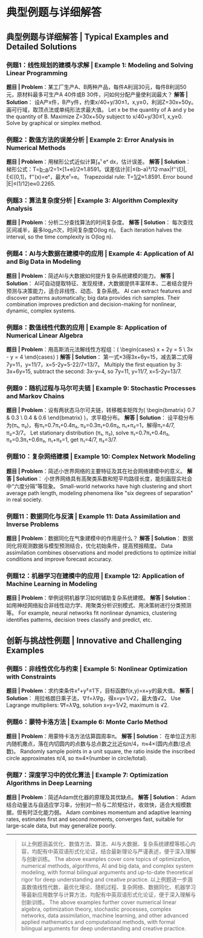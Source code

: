 # 典型例题与详细解答

## 典型例题与详细解答 | Typical Examples and Detailed Solutions

### 例题1：线性规划的建模与求解 | Example 1: Modeling and Solving Linear Programming

**题目 | Problem**：某工厂生产A、B两种产品，每件A利润30元，每件B利润50元，原材料最多可生产A 40件或B 30件，问如何分配产量使利润最大？
**解答 | Solution**：
设A产x件，B产y件，约束x/40+y/30≤1，x,y≥0，利润Z=30x+50y。画可行域，取顶点法或单纯形法求最大值。
Let x be the quantity of A and y be the quantity of B. Maximize Z=30x+50y subject to x/40+y/30≤1, x,y≥0. Solve by graphical or simplex method.

### 例题2：数值方法的误差分析 | Example 2: Error Analysis in Numerical Methods

**题目 | Problem**：用梯形公式近似计算∫₀¹ eˣ dx，估计误差。
**解答 | Solution**：
梯形公式：T=[b-a](f(a)+f(b))/2=1×[1+e]/2≈1.8591。误差估计|E|≤(b-a)³/12·max|f''(ξ)|, ξ∈[0,1]，f''(x)=eˣ，最大e¹=e。
Trapezoidal rule: T=[1/2](1+e)≈1.8591. Error bound |E|≤(1/12)e≈0.2265.

### 例题3：算法复杂度分析 | Example 3: Algorithm Complexity Analysis

**题目 | Problem**：分析二分查找算法的时间复杂度。
**解答 | Solution**：
每次查找区间减半，最多log₂n次，时间复杂度O(log n)。
Each iteration halves the interval, so the time complexity is O(log n).

### 例题4：AI与大数据在建模中的应用 | Example 4: Application of AI and Big Data in Modeling

**题目 | Problem**：简述AI与大数据如何提升复杂系统建模的能力。
**解答 | Solution**：
AI可自动提取特征、发现规律，大数据提供丰富样本，二者结合提升预测与决策能力，适合非线性、动态、复杂系统。
AI can extract features and discover patterns automatically; big data provides rich samples. Their combination improves prediction and decision-making for nonlinear, dynamic, complex systems.

### 例题8：数值线性代数的应用 | Example 8: Application of Numerical Linear Algebra

**题目 | Problem**：用高斯消元法解线性方程组：\( \begin{cases} x + 2y = 5 \\ 3x - y = 4 \end{cases} \)
**解答 | Solution**：
第一式×3得3x+6y=15，减去第二式得7y=11，y=11/7，x=5-2y=5-22/7=13/7。
Multiply the first equation by 3: 3x+6y=15, subtract the second: 3x-y=4, so 7y=11, y=11/7, x=5-2y=13/7.

### 例题9：随机过程与马尔可夫链 | Example 9: Stochastic Processes and Markov Chains

**题目 | Problem**：设有两状态马尔可夫链，转移概率矩阵为\( \begin{bmatrix} 0.7 & 0.3 \\ 0.4 & 0.6 \end{bmatrix} \)，求平稳分布。
**解答 | Solution**：
设平稳分布为(π₁, π₂)，有π₁=0.7π₁+0.4π₂, π₂=0.3π₁+0.6π₂, π₁+π₂=1，解得π₁=4/7, π₂=3/7。
Let stationary distribution (π₁, π₂), solve π₁=0.7π₁+0.4π₂, π₂=0.3π₁+0.6π₂, π₁+π₂=1, get π₁=4/7, π₂=3/7.

### 例题10：复杂网络建模 | Example 10: Complex Network Modeling

**题目 | Problem**：简述小世界网络的主要特征及其在社会网络建模中的意义。
**解答 | Solution**：
小世界网络具有高聚类系数和短平均路径长度，能刻画现实社会中“六度分隔”等现象。
Small-world networks have high clustering and short average path length, modeling phenomena like "six degrees of separation" in real society.

### 例题11：数据同化与反演 | Example 11: Data Assimilation and Inverse Problems

**题目 | Problem**：数据同化在气象建模中的作用是什么？
**解答 | Solution**：
数据同化将观测数据与模型预测结合，优化初始条件，提高预报精度。
Data assimilation combines observations and model predictions to optimize initial conditions and improve forecast accuracy.

### 例题12：机器学习在建模中的应用 | Example 12: Application of Machine Learning in Modeling

**题目 | Problem**：举例说明机器学习如何辅助复杂系统建模。
**解答 | Solution**：
如用神经网络拟合非线性动力学、用聚类分析识别模式、用决策树进行分类预测等。
For example, neural networks fit nonlinear dynamics, clustering identifies patterns, decision trees classify and predict, etc.

## 创新与挑战性例题 | Innovative and Challenging Examples

### 例题5：非线性优化与约束 | Example 5: Nonlinear Optimization with Constraints

**题目 | Problem**：求约束条件x²+y²≤1下，目标函数f(x,y)=x+y的最大值。
**解答 | Solution**：
用拉格朗日乘子法，∇f=λ∇g，得x=y=1/√2，最大值√2。
Use Lagrange multipliers: ∇f=λ∇g, solution x=y=1/√2, maximum is √2.

### 例题6：蒙特卡洛方法 | Example 6: Monte Carlo Method

**题目 | Problem**：用蒙特卡洛方法估算圆周率π。
**解答 | Solution**：
在单位正方形内随机撒点，落在内切圆内的点数与总点数之比近似π/4，π≈4×(圆内点数/总点数)。
Randomly sample points in a unit square, the ratio inside the inscribed circle approximates π/4, so π≈4×(number in circle/total).

### 例题7：深度学习中的优化算法 | Example 7: Optimization Algorithms in Deep Learning

**题目 | Problem**：简述Adam优化器的原理及其优缺点。
**解答 | Solution**：
Adam结合动量法与自适应学习率，分别对一阶与二阶矩估计，收敛快，适合大规模数据，但有时泛化能力弱。
Adam combines momentum and adaptive learning rates, estimates first and second moments, converges fast, suitable for large-scale data, but may generalize poorly.

---

> 以上例题涵盖优化、数值方法、算法、AI与大数据、复杂系统建模等核心内容，均配有中英双语形式化论证，结合最新理论与严谨表述，便于深入理解与创新训练。
> The above examples cover core topics of optimization, numerical methods, algorithms, AI and big data, and complex system modeling, with formal bilingual arguments and up-to-date theoretical rigor for deep understanding and creative practice.
> 以上例题进一步涵盖数值线性代数、最优化理论、随机过程、复杂网络、数据同化、机器学习等最新应用数学与计算方法，均配有中英双语形式化论证，便于深入理解与创新训练。
> The above examples further cover numerical linear algebra, optimization theory, stochastic processes, complex networks, data assimilation, machine learning, and other advanced applied mathematics and computational methods, with formal bilingual arguments for deep understanding and creative practice.
